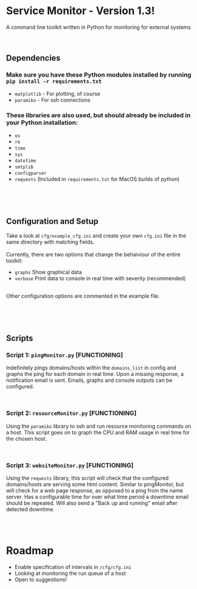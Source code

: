 # Service Monitor - Version 1.3!
A command line toolkit written in Python for monitoring for external systems
<br><br><br>

## Dependencies
### Make sure you have these Python modules installed by running `pip install -r requirements.txt`
- `matplotlib` - For plotting, of course
- `paramiko` - For ssh connections
  
### These libraries are also used, but should already be included in your Python installation:
- `os`
- `re`
- `time`
- `sys`
- `datetime`
- `smtplib`
- `configparser`
- `requests` (Included in `requirements.txt` for MacOS builds of python)

<br><br><br>
## Configuration and Setup
Take a look at `cfg/example_cfg.ini` and create your own `cfg.ini` file in the same directory with matching fields.
<br><br>
Currently, there are two options that change the behaiviour of the entire toolkit: <br>
- `graphs`  Show graphical data <br>
- `verbose`  Print data to console in real time with severity (recommended)<br><br>

Other configuration options are commented in the example file.

<br><br><br>


## Scripts
### Script 1: `pingMonitor.py` [FUNCTIONING]
Indefinitely pings domains/hosts within the `domains_list` in config and graphs the ping for each domain in real time. Upon a missing response, a notification email is sent. Emails, graphs and console outputs can be configured. 

<br>

### Script 2: `resourceMonitor.py` [FUNCTIONING]
Using the `paramiko` library to ssh and run resource monitoring commands on a host. This script goes on to graph the CPU and RAM usage in real time for the chosen host.

<br>

### Script 3: `websiteMonitor.py` [FUNCTIONING]
Using the `requests` library, this script will check that the configured domains/hosts are serving some html content. Similar to pingMonitor, but will check for a web page response, as opposed to a ping from the name server. Has a configurable time for over what time period a downtime email should be repeated. Will also send a "Back up and running" email after detected downtime.

<br><br>
# Roadmap
- Enable specification of intervals in `/cfg/cfg.ini`
- Looking at monitoring the run queue of a host
- Open to suggestions!
